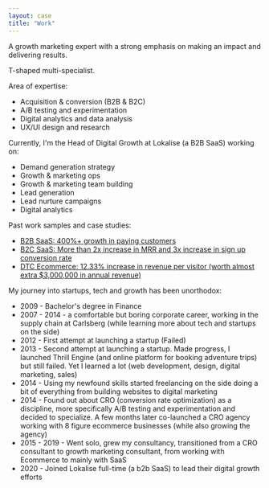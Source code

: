 ```yaml
---
layout: case
title: "Work"
---
```


A growth marketing expert with a strong emphasis on making an impact and delivering results. 

T-shaped multi-specialist. 

Area of expertise:
- Acquisition & conversion (B2B & B2C)
- A/B testing and experimentation
- Digital analytics and data analysis
- UX/UI design and research

Currently, I'm the Head of Digital Growth at Lokalise (a B2B SaaS) working on:

- Demand generation strategy 
- Growth & marketing ops
- Growth & marketing team building
- Lead generation
- Lead nurture campaigns
- Digital analytics

Past work samples and case studies:

* [B2B SaaS: 400%+ growth in paying customers](https://www.emilsw.com/case-studies/isolta)
* [B2C SaaS: More than 2x increase in MRR and 3x increase in sign up conversion rate](https://www.emilsw.com/case-studies/quimbee)
* [DTC Ecommerce: 12.33% increase in revenue per visitor (worth almost extra $3,000,000 in annual revenue)](https://www.emilsw.com/case-studies/theyconvert)


My journey into startups, tech and growth has been unorthodox:

 - 2009 - Bachelor's degree in Finance
 - 2007 - 2014 - a comfortable but boring corporate career, working in the supply chain at Carlsberg (while learning more about tech and startups on the side)
 - 2012 - First attempt at launching a startup (Failed)
 - 2013 - Second attempt at launching a startup. Made progress, I launched Thrill Engine (and online platform for booking adventure trips) but still failed. Yet I learned a lot (web development, design, digital marketing, sales) 
 - 2014 - Using my newfound skills started freelancing on the side doing a bit of everything from building websites to digital marketing 
 - 2014 - Found out about CRO (conversion rate optimization) as a discipline, more specifically A/B testing and experimentation and decided to specialize. A few months later co-launched a CRO agency working with 8 figure ecommerce businesses (while also growing the agency)
 - 2015 - 2019 - Went solo, grew my consultancy, transitioned from a CRO consultant to growth marketing consultant, from working with Ecommerce to mainly with SaaS 
 - 2020 - Joined Lokalise full-time (a b2b SaaS) to lead their digital growth efforts

